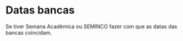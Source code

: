 # Datas bancas

Se tiver Semana Acadêmica ou SEMINCO fazer com que as datas das bancas coincidam.  
